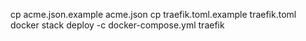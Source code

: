 cp acme.json.example acme.json
cp traefik.toml.example traefik.toml
docker stack deploy -c docker-compose.yml traefik